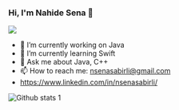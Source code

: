 ### Hi, I'm Nahide Sena 👋

<img src="https://camo.githubusercontent.com/fc083430a7a6c4b25724116b25a399c054aa230051bcb1f08ca55c4770ea70a1/68747470733a2f2f6d656469612e67697068792e636f6d2f6d656469612f336f4b49506e4169614d437773386e4f73452f67697068792e676966" width="auto">

- 🔭 I’m currently working on Java
- 🌱 I’m currently learning Swift
- 💬 Ask me about Java, C++
- 📫 How to reach me: nsenasabirli@gmail.com
- https://www.linkedin.com/in/nsenasabirli/
  
![Github stats 1](https://github-readme-stats.vercel.app/api?username=nsenasabirli&show_icons=true&theme=gradient) 


